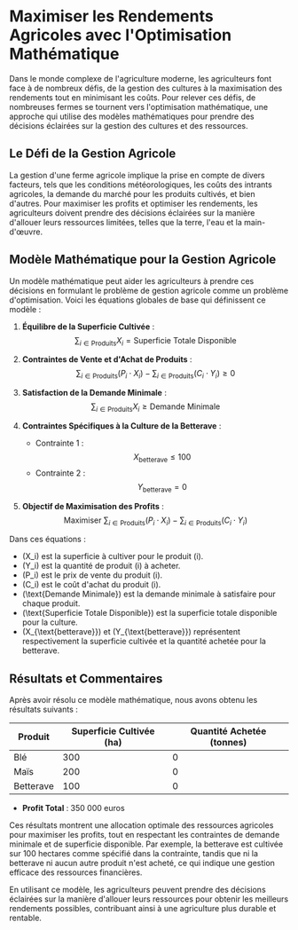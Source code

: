 # Maximiser les Rendements Agricoles avec l'Optimisation Mathématique

Dans le monde complexe de l'agriculture moderne, les agriculteurs font face à de nombreux défis, de la gestion des cultures à la maximisation des rendements tout en minimisant les coûts. Pour relever ces défis, de nombreuses fermes se tournent vers l'optimisation mathématique, une approche qui utilise des modèles mathématiques pour prendre des décisions éclairées sur la gestion des cultures et des ressources.

## Le Défi de la Gestion Agricole

La gestion d'une ferme agricole implique la prise en compte de divers facteurs, tels que les conditions météorologiques, les coûts des intrants agricoles, la demande du marché pour les produits cultivés, et bien d'autres. Pour maximiser les profits et optimiser les rendements, les agriculteurs doivent prendre des décisions éclairées sur la manière d'allouer leurs ressources limitées, telles que la terre, l'eau et la main-d'œuvre.

## Modèle Mathématique pour la Gestion Agricole

Un modèle mathématique peut aider les agriculteurs à prendre ces décisions en formulant le problème de gestion agricole comme un problème d'optimisation. Voici les équations globales de base qui définissent ce modèle :

1. **Équilibre de la Superficie Cultivée** :
   $$\sum_{i \in \text{Produits}} X_i = \text{Superficie Totale Disponible}$$

2. **Contraintes de Vente et d'Achat de Produits** :
   $$\sum_{i \in \text{Produits}} (P_i \cdot X_i) - \sum_{i \in \text{Produits}} (C_i \cdot Y_i) \geq 0$$

3. **Satisfaction de la Demande Minimale** :
   $$\sum_{i \in \text{Produits}} X_i \geq \text{Demande Minimale}$$

4. **Contraintes Spécifiques à la Culture de la Betterave** :
   - Contrainte 1 : $$X_{\text{betterave}} \leq 100$$
   - Contrainte 2 : $$Y_{\text{betterave}} = 0$$

5. **Objectif de Maximisation des Profits** :
   $$\text{Maximiser } \sum_{i \in \text{Produits}} (P_i \cdot X_i) - \sum_{i \in \text{Produits}} (C_i \cdot Y_i)$$


Dans ces équations :
- \(X_i\) est la superficie à cultiver pour le produit \(i\).
- \(Y_i\) est la quantité de produit \(i\) à acheter.
- \(P_i\) est le prix de vente du produit \(i\).
- \(C_i\) est le coût d'achat du produit \(i\).
- \(\text{Demande Minimale}\) est la demande minimale à satisfaire pour chaque produit.
- \(\text{Superficie Totale Disponible}\) est la superficie totale disponible pour la culture.
- \(X_{\text{betterave}}\) et \(Y_{\text{betterave}}\) représentent respectivement la superficie cultivée et la quantité achetée pour la betterave.

## Résultats et Commentaires

Après avoir résolu ce modèle mathématique, nous avons obtenu les résultats suivants :

| Produit  | Superficie Cultivée (ha) | Quantité Achetée (tonnes) |
|----------|---------------------------|---------------------------|
| Blé      | 300                       | 0                         |
| Maïs     | 200                       | 0                         |
| Betterave| 100                       | 0                         |

- **Profit Total** : 350 000 euros

Ces résultats montrent une allocation optimale des ressources agricoles pour maximiser les profits, tout en respectant les contraintes de demande minimale et de superficie disponible. Par exemple, la betterave est cultivée sur 100 hectares comme spécifié dans la contrainte, tandis que ni la betterave ni aucun autre produit n'est acheté, ce qui indique une gestion efficace des ressources financières.

En utilisant ce modèle, les agriculteurs peuvent prendre des décisions éclairées sur la manière d'allouer leurs ressources pour obtenir les meilleurs rendements possibles, contribuant ainsi à une agriculture plus durable et rentable.
